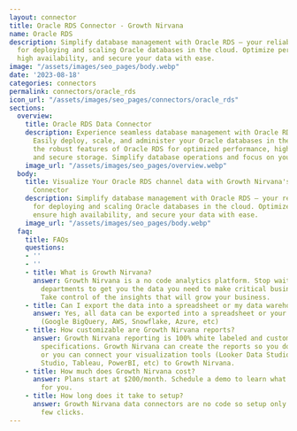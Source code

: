 ```yaml
---
layout: connector
title: Oracle RDS Connector - Growth Nirvana
name: Oracle RDS
description: Simplify database management with Oracle RDS – your reliable solution
  for deploying and scaling Oracle databases in the cloud. Optimize performance, ensure
  high availability, and secure your data with ease.
image: "/assets/images/seo_pages/body.webp"
date: '2023-08-18'
categories: connectors
permalink: connectors/oracle_rds
icon_url: "/assets/images/seo_pages/connectors/oracle_rds"
sections:
  overview:
    title: Oracle RDS Data Connector
    description: Experience seamless database management with Oracle RDS connector.
      Easily deploy, scale, and administer your Oracle databases in the cloud. Leverage
      the robust features of Oracle RDS for optimized performance, high availability,
      and secure storage. Simplify database operations and focus on your core business.
    image_url: "/assets/images/seo_pages/overview.webp"
  body:
    title: Visualize Your Oracle RDS channel data with Growth Nirvana's Oracle RDS
      Connector
    description: Simplify database management with Oracle RDS – your reliable solution
      for deploying and scaling Oracle databases in the cloud. Optimize performance,
      ensure high availability, and secure your data with ease.
    image_url: "/assets/images/seo_pages/body.webp"
  faq:
    title: FAQs
    questions:
    - ''
    - ''
    - title: What is Growth Nirvana?
      answer: Growth Nirvana is a no code analytics platform. Stop waiting for other
        departments to get you the data you need to make critical business decisions.
        Take control of the insights that will grow your business.
    - title: Can I export the data into a spreadsheet or my data warehouse?
      answer: Yes, all data can be exported into a spreadsheet or your data warehouse
        (Google BigQuery, AWS, Snowflake, Azure, etc)
    - title: How customizable are Growth Nirvana reports?
      answer: Growth Nirvana reporting is 100% white labeled and customized to your
        specifications. Growth Nirvana can create the reports so you don’t have to
        or you can connect your visualization tools (Looker Data Studio/Google Data
        Studio, Tableau, PowerBI, etc) to Growth Nirvana.
    - title: How much does Growth Nirvana cost?
      answer: Plans start at $200/month. Schedule a demo to learn what plan is best
        for you.
    - title: How long does it take to setup?
      answer: Growth Nirvana data connectors are no code so setup only requires a
        few clicks.
---
```

